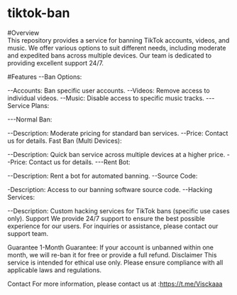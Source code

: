 # tiktok-ban 
#Overview   
This repository provides a service for banning TikTok accounts, videos, and music. We offer various options to suit different needs, including moderate and expedited bans across multiple devices. Our team is dedicated to providing excellent support 24/7.

#Features
--Ban Options:

--Accounts: Ban specific user accounts.
--Videos: Remove access to individual videos.
--Music: Disable access to specific music tracks.
---Service Plans: 

---Normal Ban:

--Description: Moderate pricing for standard ban services.
--Price: Contact us for details.
Fast Ban (Multi Devices):

--Description: Quick ban service across multiple devices at a higher price.
--Price: Contact us for details.
---Rent Bot:

--Description: Rent a bot for automated banning.
--Source Code:

-Description: Access to our banning software source code.
--Hacking Services:

--Description: Custom hacking services for TikTok bans (specific use cases only).
Support
We provide 24/7 support to ensure the best possible experience for our users. For inquiries or assistance, please contact our support team.

Guarantee
1-Month Guarantee: If your account is unbanned within one month, we will re-ban it for free or provide a full refund.
Disclaimer
This service is intended for ethical use only. Please ensure compliance with all applicable laws and regulations.

Contact
For more information, please contact us at :https://t.me/Visckaaa
